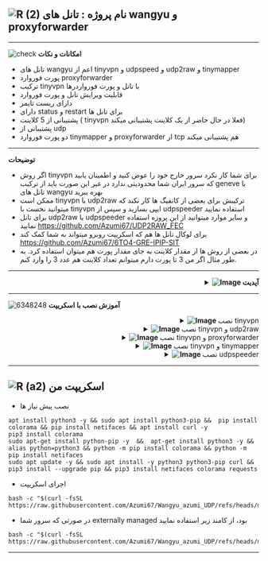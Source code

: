 ![R (2)](https://github.com/Azumi67/PrivateIP-Tunnel/assets/119934376/a064577c-9302-4f43-b3bf-3d4f84245a6f)
نام پروژه :  تانل های wangyu و proxyforwarder
---------------------------------------------------------------
----------------------------------
![check](https://github.com/Azumi67/PrivateIP-Tunnel/assets/119934376/13de8d36-dcfe-498b-9d99-440049c0cf14)
**امکانات و نکات**

- تانل های wangyu اعم از tinyvpn و udpspeed و udp2raw و tinymapper
- پورت فوروارد proxyforwarder
- ترکیب tinyvpn با تانل و پورت فورواردرها
- قابلیت ویرایش تانل و پورت فوروارد
- دارای ریست تایمر
- دارای status و restart برای تانل ها
- پشتیبانی از 5 کلاینت ( tinyvpn فعلا در حال حاضر از یک کلاینت پشتیبانی میکند)
- پشتیبانی از udp
- دو پورت فوروارد tinymapper و proxyforwarder از tcp هم پشتیبانی میکند
-------

**توضیحات**
- اگر روش tinyvpn برای شما کار نکرد سرور خارج خود را عوض کنید و اطمینان یابید که سرور ایران شما محدودیتی ندارد در غیر این صورت باید از ترکیب geneve با تانل های wangyu بهره ببرید
- ممکن است tinyvpn با udp2raw ترکیبش برای بعضی از کانفیگ ها کار نکند که میتوانید نخست با tinyvpn ایپی بسازید و سپس از udpspeeder استفاده نمایید
- برای تانل udp2raw با udpspeeder و سایر موارد میتوانید از این پروزه استفاده نمایید https://github.com/Azumi67/UDP2RAW_FEC
- برای لوکال تانل ها هم که اسکریپت روبرو میتواند به شما کمک کند https://github.com/Azumi67/6TO4-GRE-IPIP-SIT
- در بعضی از روش ها از مقدار کلاینت به جای مقدار پورت هم میتوان استفاده کرد. به طور مثال اگر من 3 تا پورت دارم میتوانم تعداد کلاینت هم عدد 3 را وارد کنم. 

---------
 <div align="right">
  <details>
    <summary><strong><img src="https://github.com/Azumi67/Rathole_reverseTunnel/assets/119934376/3cfd920d-30da-4085-8234-1eec16a67460" alt="Image"> آپدیت</strong></summary>
  
------------------------------------ 

- مقادیر mtu و timeout هم به udpspeeder اضافه شد


</details>
</div>

---------------

![6348248](https://github.com/Azumi67/PrivateIP-Tunnel/assets/119934376/398f8b07-65be-472e-9821-631f7b70f783)
**آموزش نصب با اسکریپت**
 <div align="right">
  <details>
    <summary><strong><img src="https://github.com/Azumi67/Rathole_reverseTunnel/assets/119934376/fcbbdc62-2de5-48aa-bbdd-e323e96a62b5" alt="Image"> </strong>نصب tinyvpn</summary>

------------------------------------ 

<p align="right">
  <img src="https://github.com/user-attachments/assets/acd06ba1-de2f-4feb-a8ae-65c549143029" alt="Image" />
  </p>

- بین سرور و کلاینت یک پرایوت ایپی ایجاد میکنیم و از این پرایوت ایپی در تانل ها و پورت فوروارد ها استفاده مینماییم
- نخست سرور را کانفیگ میکنم. پورت تانل را 4040 میذارم و ساب نت را 10.22.22.1 انتخاب میکنم. شما میتوانید اعداد دیگری بگذارید
- نام tun را آزومی میذارم و fec را فعال میکنم. پس yes را وارد میکنم
- برای mode عدد 1 و برای timeout عدد 1 را قرار میدهم
- مقدار mtu را 1250 قرار میدهم که باعث قطعی نشود. این مورد را باید خود شما بررسی کنید اما به صورت معمول باید بر روی 1250 جواب دهد
- پسورد را ازومی قرار میدهم
- ریست تایمر را فعال نمیکنم. شما بسته به نیاز خودتان میتوانید فعال کنید
- یک keepalive هم ایجاد میشود

**کلاینت**
<p align="right">
  <img src="https://github.com/user-attachments/assets/d55241fd-f37f-4db9-973e-128f828a19bf" alt="Image" />
  </p>

- حالا در کلاینت ایپی پابلیک ورژن 4 سرور خارج را وارد میکنم و سپس پرایوت ایپی را وارد میکنم . 10.22.22.2
- مانند سرور fec را فعال میکنم و پورت تانل هم 4040 وارد میکنم
- نام tun را ازومی وارد میکنم و مقادیر timeout و mode را بر روی 1 قرار میدهم
- مقدار mtu را 1250 قرار میدهم و پسورد را ازومی وارد میکنم
- حالا میتوانیم از این ایپی برای تانل و موارد دیگر استفاده نماییم

------------------

  </details>
</div>  

 <div align="right">
  <details>
    <summary><strong><img src="https://github.com/Azumi67/Rathole_reverseTunnel/assets/119934376/fcbbdc62-2de5-48aa-bbdd-e323e96a62b5" alt="Image"> </strong>نصب tinyvpn و udp2raw</summary>

------------------------------------ 

<p align="right">

  <img src="https://github.com/user-attachments/assets/c1a5f791-8ca7-48e2-9ff1-fc56bf9eeff4" alt="Image" />
  </p>

- مانند قبل نحست باید tinyvpn کانفیگ شود و سپس udp2raw . باید در نظر داشت که این مورد ممکن است برای تمام کانفیگ ها و سرور جوابگو نباشد و باید خود شما ان را تست نمایید
- مانند قبل پورت tinyvp و ساب نت و نام tun و فعال کردن fec را وارد میکنم و مقدار timeout و mode را یک قرار میدهم و مقدار mtu را 1250 و پسورد را ازومی وارد میکنم
- من تنها یک پورت کانفیگ دارم پس عدد 1 را برای تعداد پورت وارد میکنم
- پورت تانل برای udp2raw را 4040 وارد میکنم و پورت udp که پورت کانفیک است را 18743 وارد میکنم و پسورد هم وارد میکنم
- برای raw mode از udp استفاده میکنم

<p align="right">

  <img src="https://github.com/user-attachments/assets/8b70e50e-f58d-47da-b5ef-8e1c141d147d" alt="Image" />
  </p>

- مانند قبل در کلاینت، نخست کانفیگ tinyvpn را انجام میدهم. پابلیک ایپی 4 سرور خارج را وارد میکنم.
- ساب نت را انتخاب میکنم. پرایوت ایپی، ایپی مقابل سرور خارج خواهد بود
- گزینه fec را فعال میکنم و مقدار timeout و mode را یک قرار میدهم
- نام tun و پسورد را ازومی قرار میدهم. پورت tinyvpn همانند سرور خارج خواهد بود
- مقدار mtu را 1250 میذارم
- حالا برای کانفیگ udp2raw مانند قبل انجام میدم
- پورت udp که همان پورت کانفیگ است را 18743 قرار میدهم. پورت تانل مانند سرور خارج 4040 قرار میدهم
- پرایوت ایپی ادرسی که با tinyvp به دست اوردم را در اینجا قرار میدهم. باید پرایوت ایپی سرور خارج را در اینجا وارد نمایید
- پسورد را مانند سرور خارج وارد میکنم و raw mode را udp انتخاب میکنم

------------------

  </details>
</div>  

 <div align="right">
  <details>
    <summary><strong><img src="https://github.com/Azumi67/Rathole_reverseTunnel/assets/119934376/fcbbdc62-2de5-48aa-bbdd-e323e96a62b5" alt="Image"> </strong>نصب tinyvpn و proxyforwarder</summary>

------------------------------------ 


<p align="right">

  <img src="https://github.com/user-attachments/assets/d5c699a9-4a66-4cc2-932a-0d2a8dbe9fe6" alt="Image" />
  </p>

- در سرور خارج تنها کافی است که tinyvpn نصب شود و پورت فوواردر تنها کافی است که در کلاینت ایران نصب شود
- مانند قبل کانفیگ tinyvpn را انجام میدهم
- پورت tinyvpn را 4040 قرار میدهم. ساب نت را 10.22.22.1 انتخاب میکنم
- نام tun و پسورد را ازومی وارد میکنم
- گزینه fec را فعال میکنم و مقدار timeout و mode را 1 وارد میکنم
- مقدار mtu هم 1250 وارد میکنم که مشکلات قطعی برطرف شود
<p align="right">

  <img src="https://github.com/user-attachments/assets/a16f08d3-ab41-4fd7-bf97-ecd63fed1e73" alt="Image" />
  </p>

- حالا کلاینت را کانفیگ میکنم. ایپی پابلیک سرور خارج را وارد میکنم و پرایوت ایپی مقابل سرور خارج را وارد میکنم کخ میشود 10.22.22.2
- گزینه fec را فعال میکنم و پورت tinyvpn را 4040 قرار میدهم
- مانند سرور خارج پسورد و نام tun را ازومی قرار میدهم
- مقدار timeout و mode را یک قرار میدهم و مقدار mtu را 1250 وارد میکنم
<p align="right">

  <img src="https://github.com/user-attachments/assets/9824cf42-9128-4d86-b47e-e7d5ef7bccc0" alt="Image" />
  </p>
  
- حالا بین tcp و udp، udp را انتخاب میکنم و تعداد پورت را یک قرار میدهم
- حالا نوبت کانفیگ یک میباشد
- پورت لوکال که مانند پورت کانفیگ 18743 وارد میکنم
- ادرس destination همان ایپی پرایوت سرور خارج 10.22.22.1 میشود
- پورت destination هم که پورت گانفیگ میباشد که همان 18743 میباشد
- بقیه مقادیر را به صورت دیفالت قرار میدهم
<p align="right">

  <img src="https://github.com/user-attachments/assets/2be94401-d105-4e80-9913-ecd41253a873" alt="Image" />
  </p>
  

- برای ویرایش هم میتوانید هم source address و هم source destination را ویرایش کنید یا بلاک جدیدی اضافه کنید یا حتی پاک کنید . بعد از ویرایش یا اضافه کردن حتما گزینه save را بزنید

-------------------------

  </details>
</div>  

 <div align="right">
  <details>
    <summary><strong><img src="https://github.com/Azumi67/Rathole_reverseTunnel/assets/119934376/fcbbdc62-2de5-48aa-bbdd-e323e96a62b5" alt="Image"> </strong>نصب tinyvpn و tinymapper</summary>

------------------------------------ 

<p align="right">

  <img src="https://github.com/user-attachments/assets/d5c699a9-4a66-4cc2-932a-0d2a8dbe9fe6" alt="Image" />
  </p>

- در سرور خارج تنها کافی است که tinyvpn نصب شود و پورت فوواردر تنها کافی است که در کلاینت ایران نصب شود
- مانند قبل کانفیگ tinyvpn را انجام میدهم
- پورت tinyvpn را 4040 قرار میدهم. ساب نت را 10.22.22.1 انتخاب میکنم
- نام tun و پسورد را ازومی وارد میکنم
- گزینه fec را فعال میکنم و مقدار timeout و mode را 1 وارد میکنم
- مقدار mtu هم 1250 وارد میکنم که مشکلات قطعی برطرف شود
<p align="right">

  <img src="https://github.com/user-attachments/assets/a16f08d3-ab41-4fd7-bf97-ecd63fed1e73" alt="Image" />
  </p>

- حالا کلاینت را کانفیگ میکنم. ایپی پابلیک سرور خارج را وارد میکنم و پرایوت ایپی مقابل سرور خارج را وارد میکنم کخ میشود 10.22.22.2
- گزینه fec را فعال میکنم و پورت tinyvpn را 4040 قرار میدهم
- مانند سرور خارج پسورد و نام tun را ازومی قرار میدهم
- مقدار timeout و mode را یک قرار میدهم و مقدار mtu را 1250 وارد میکنم
<p align="right">

  <img src="https://github.com/user-attachments/assets/5dee9dd7-2c96-4a50-9aff-3746cb51902b" alt="Image" />
  </p>

- کانفیگ tinymapper را اغاز میکنم. تنها یک پورت دارم پس عدد یک را وارد میکنم
- ایپی ورژن 4 را وارد میکنم چون پرایوت ایپی tinyvpn ورژن 4 میباشد
- لوکال ادرس که همیشه 0.0.0.0 میباشد
- پورت لوکال هماند پورت کانفیگ قرار میدهم یعنی 18743
- ریموت ادرس را همان پرایوت ایپی که با tinyvpn در سرور ساخته ایم، قرار میدهم یعنی 10.22.22.1
- پورت ریموت را 18743 قرار میدهم
- چون میخواهم کانفیگ udp استفاده کنم قسمت پروتکل را udp انتخاب میکنم
- پورت فوروارد ها حتما نیار به لوکال ایپی یا پرایوت ایپی tinyvpn دارند تا به درستی کار کنند
<p align="right">

  <img src="https://github.com/user-attachments/assets/8c65df08-eda7-475c-a0dd-3e47ba6e8c47" alt="Image" />
  </p>

- برای ویرایش ان هم میتوانید مانند اسکرین مقابل عمل کنید
------------------

  </details>
</div>  

 <div align="right">
  <details>
    <summary><strong><img src="https://github.com/Azumi67/Rathole_reverseTunnel/assets/119934376/fcbbdc62-2de5-48aa-bbdd-e323e96a62b5" alt="Image"> </strong>نصب udpspeeder</summary>

------------------------------------ 

<p align="right">

  <img src="https://github.com/user-attachments/assets/b44366ac-375e-4440-b54b-bddf1b9bc256" alt="Image" />
  </p>

- نصب udpspeeder را از سرور خارج اغاز میکنم.من تنها یک کلاینت دارم و کانفیگ کلاینت یک را اغاز میکنم. پورت تانل را 4040 قرار میدهم و پورت udp را 18743 وارد میکنم
- پسورد ار ازومی وارد میکنم و گزینه fec را فعال میکنم
- مقدار mode را یک قرار میدهم
<p align="right">

  <img src="https://github.com/user-attachments/assets/5b77b06f-fe6f-4e71-818b-9a917ec6a5c4" alt="Image" />
  </p>

- پورت تانل 4040 را وارد میکنم
- پورت udp را 18743 وارد میکنم
- پسورد را ازومی وارد میکنم
- ایپی ادرس سرور خارج را وارد میکنم
- مقدار mode را یک وارد میکنم
- گزینه fec را فعال میکنم

------------------

  </details>
</div>  

--------------------

![R (a2)](https://github.com/Azumi67/PrivateIP-Tunnel/assets/119934376/716fd45e-635c-4796-b8cf-856024e5b2b2)
**اسکریپت من**
----------------

- نصب پیش نیاز ها
```
apt install python3 -y && sudo apt install python3-pip &&  pip install colorama && pip install netifaces && apt install curl -y
pip3 install colorama
sudo apt-get install python-pip -y  &&  apt-get install python3 -y && alias python=python3 && python -m pip install colorama && python -m pip install netifaces
sudo apt update -y && sudo apt install -y python3 python3-pip curl && pip3 install --upgrade pip && pip3 install netifaces colorama requests

```
- اجرای اسکریپت
```
bash -c "$(curl -fsSL https://raw.githubusercontent.com/Azumi67/Wangyu_azumi_UDP/refs/heads/main/wangyu.sh)"
```
- در صورتی که سرور شما externally managed بود، از کامند زیر استفاده نمایید
```
bash -c "$(curl -fsSL https://raw.githubusercontent.com/Azumi67/Wangyu_azumi_UDP/refs/heads/main/managed.sh)"
```
---------------------------------------------
